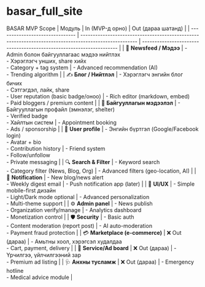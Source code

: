 # basar_full_site
BASAR MVP Scope
| Модуль                          | In (MVP-д орно)                                                                                       | Out (дараа шатанд)                                                   |
| ------------------------------- | ----------------------------------------------------------------------------------------------------- | -------------------------------------------------------------------- |
| 📰 **Newsfeed / Мэдээ**         | - Admin болон байгууллагаас мэдээ нийтлэх<br>- Хэрэглэгч унших, share хийх<br>- Category + tag system | - Advanced recommendation (AI)<br>- Trending algorithm               |
| ✍️ **Блог / Нийтлэл**           | - Хэрэглэгч энгийн блог бичих<br>- Сэтгэгдэл, лайк, share<br>- User reputation (basic badge/оноо)     | - Rich editor (markdown, embed)<br>- Paid bloggers / premium content |
| 🏢 **Байгууллагын мэдээлэл**    | - Байгууллагын профайл (эмнэлэг, shelter)<br>- Verified badge<br>- Хайлтын систем                     | - Appointment booking<br>- Ads / sponsorship                         |
| 👤 **User profile**             | - Энгийн бүртгэл (Google/Facebook login)<br>- Avatar + bio<br>- Contribution history                  | - Friend system<br>- Follow/unfollow<br>- Private messaging          |
| 🔍 **Search & Filter**          | - Keyword search<br>- Category filter (News, Blog, Org)                                               | - Advanced filters (geo-location, AI)                                |
| 📲 **Notification**             | - New blog/news alert<br>- Weekly digest email                                                        | - Push notification app (later)                                      |
| 🎨 **UI/UX**                    | - Simple mobile-first дизайн<br>- Light/Dark mode optional                                            | - Advanced personalization<br>- Multi-theme support                  |
| ⚙️ **Admin panel**              | - News publish<br>- Organization verify/manage                                                        | - Analytics dashboard<br>- Monetization control                      |
| 🛡️ **Security**                | - Basic auth<br>- Content moderation (report post)                                                    | - AI auto-moderation<br>- Payment fraud protection                   |
| 💳 **Marketplace (e-commerce)** | ❌ Out (дараа)                                                                                         | - Амьтны хоол, хэрэгсэл худалдаа<br>- Cart, payment, delivery        |
| 📢 **Service/Ad board**         | ❌ Out (дараа)                                                                                         | - Үрчилгээ, үйлчилгээний зар<br>- Premium ad listing                 |
| 🩺 **Анхны тусламж**            | ❌ Out (дараа)                                                                                         | - Emergency hotline<br>- Medical advice module                       |
